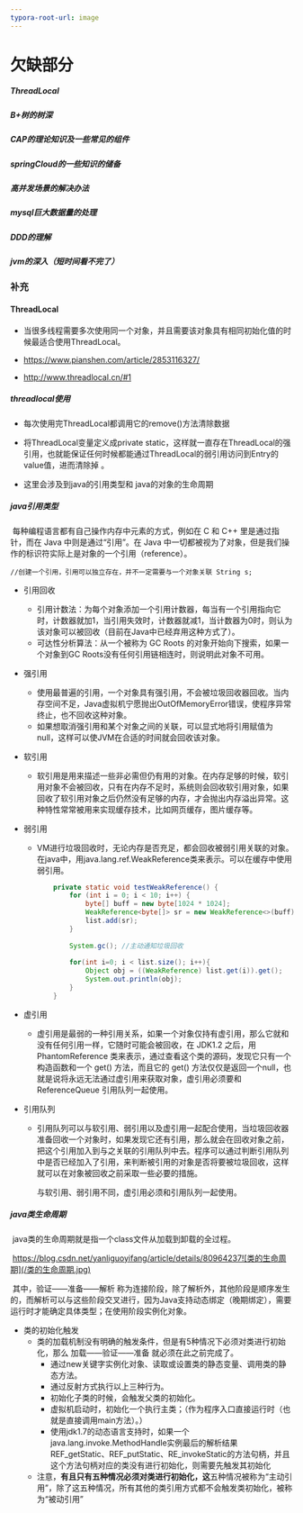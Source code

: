 ```yaml
---
typora-root-url: image
---
```


# 欠缺部分

##### ThreadLocal 

##### B+树的树深

##### CAP的理论知识及一些常见的组件

##### springCloud的一些知识的储备

##### 高并发场景的解决办法

##### mysql巨大数据量的处理

##### DDD的理解

##### jvm的深入（短时间看不完了）



### 补充

#### ThreadLocal

- 当很多线程需要多次使用同一个对象，并且需要该对象具有相同初始化值的时候最适合使用ThreadLocal。

- https://www.pianshen.com/article/2853116327/

- http://www.threadlocal.cn/#1

##### threadlocal使用

- 每次使用完ThreadLocal都调用它的remove()方法清除数据

- 将ThreadLocal变量定义成private static，这样就一直存在ThreadLocal的强引用，也就能保证任何时候都能通过ThreadLocal的弱引用访问到Entry的value值，进而清除掉 。
- 这里会涉及到java的引用类型和 java的对象的生命周期

##### java引用类型

​		每种编程语言都有自己操作内存中元素的方式，例如在 C 和 C++ 里是通过指针，而在 Java 中则是通过“引用”。在 Java 中一切都被视为了对象，但是我们操作的标识符实际上是对象的一个引用（reference）。

`//创建一个引用，引用可以独立存在，并不一定需要与一个对象关联 String s;`

- 引用回收
  - 引用计数法：为每个对象添加一个引用计数器，每当有一个引用指向它时，计数器就加1，当引用失效时，计数器就减1，当计数器为0时，则认为该对象可以被回收（目前在Java中已经弃用这种方式了）。
  - 可达性分析算法：从一个被称为 GC Roots 的对象开始向下搜索，如果一个对象到GC Roots没有任何引用链相连时，则说明此对象不可用。

- 强引用

  - 使用最普遍的引用，一个对象具有强引用，不会被垃圾回收器回收。当内存空间不足，Java虚拟机宁愿抛出OutOfMemoryError错误，使程序异常终止，也不回收这种对象。
  - 如果想取消强引用和某个对象之间的关联，可以显式地将引用赋值为null，这样可以使JVM在合适的时间就会回收该对象。

- 软引用

  - 软引用是用来描述一些非必需但仍有用的对象。在内存足够的时候，软引用对象不会被回收，只有在内存不足时，系统则会回收软引用对象，如果回收了软引用对象之后仍然没有足够的内存，才会抛出内存溢出异常。这种特性常常被用来实现缓存技术，比如网页缓存，图片缓存等。

- 弱引用

  - VM进行垃圾回收时，无论内存是否充足，都会回收被弱引用关联的对象。在java中，用java.lang.ref.WeakReference类来表示。可以在缓存中使用弱引用。

    ```java
    	private static void testWeakReference() {
    		for (int i = 0; i < 10; i++) {
    			byte[] buff = new byte[1024 * 1024];
    			WeakReference<byte[]> sr = new WeakReference<>(buff);
    			list.add(sr);
    		}
    		
    		System.gc(); //主动通知垃圾回收
    		
    		for(int i=0; i < list.size(); i++){
    			Object obj = ((WeakReference) list.get(i)).get();
    			System.out.println(obj);
    		}
    	}
    ```

- 虚引用

  - 虚引用是最弱的一种引用关系，如果一个对象仅持有虚引用，那么它就和没有任何引用一样，它随时可能会被回收，在 JDK1.2 之后，用 PhantomReference 类来表示，通过查看这个类的源码，发现它只有一个构造函数和一个 get() 方法，而且它的 get() 方法仅仅是返回一个null，也就是说将永远无法通过虚引用来获取对象，虚引用必须要和 ReferenceQueue 引用队列一起使用。

- 引用队列

  - 引用队列可以与软引用、弱引用以及虚引用一起配合使用，当垃圾回收器准备回收一个对象时，如果发现它还有引用，那么就会在回收对象之前，把这个引用加入到与之关联的引用队列中去。程序可以通过判断引用队列中是否已经加入了引用，来判断被引用的对象是否将要被垃圾回收，这样就可以在对象被回收之前采取一些必要的措施。

    与软引用、弱引用不同，虚引用必须和引用队列一起使用。

##### java类生命周期

​		java类的生命周期就是指一个class文件从加载到卸载的全过程。

​		https://blog.csdn.net/yanliguoyifang/article/details/80964237![类的生命周期](/类的生命周期.jpg)

​		 其中，验证——准备——解析 称为连接阶段，除了解析外，其他阶段是顺序发生的，而解析可以与这些阶段交叉进行，因为Java支持动态绑定（晚期绑定），需要运行时才能确定具体类型；在使用阶段实例化对象。

- 类的初始化触发
  - 类的加载机制没有明确的触发条件，但是有5种情况下必须对类进行初始化，那么 加载——验证——准备 就必须在此之前完成了。
    - 通过new关键字实例化对象、读取或设置类的静态变量、调用类的静态方法。
    - 通过反射方式执行以上三种行为。
    - 初始化子类的时候，会触发父类的初始化。
    - 虚拟机启动时，初始化一个执行主类；（作为程序入口直接运行时（也就是直接调用main方法）。）
    - 使用jdk1.7的动态语言支持时，如果一个java.lang.invoke.MethodHandle实例最后的解析结果REF_getStatic、REF_putStatic、RE_invokeStatic的方法句柄，并且这个方法句柄对应的类没有进行初始化，则需要先触发其初始化
  - 注意，**有且只有五种情况必须对类进行初始化，这**五种情况被称为“主动引用”，除了这五种情况，所有其他的类引用方式都不会触发类初始化，被称为“被动引用”



